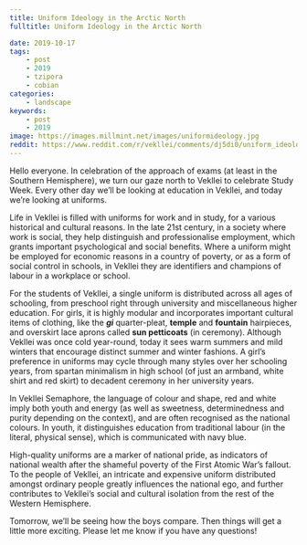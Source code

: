 ```yaml
---
title: Uniform Ideology in the Arctic North
fulltitle: Uniform Ideology in the Arctic North

date: 2019-10-17
tags:
    - post
    - 2019
    - tzipora
    - cobian
categories:
    - landscape
keywords:
    - post
    - 2019
image: https://images.millmint.net/images/uniformideology.jpg
reddit: https://www.reddit.com/r/vekllei/comments/dj5di0/uniform_ideology_in_the_arctic_north/
---
```


Hello everyone. In celebration of the approach of exams (at least in the Southern Hemisphere), we turn our gaze north to Vekllei to celebrate Study Week. Every other day we’ll be looking at education in Vekllei, and today we’re looking at uniforms.

Life in Vekllei is filled with uniforms for work and in study, for a various historical and cultural reasons. In the late 21st century, in a society where work is social, they help distinguish and professionalise employment, which grants important psychological and social benefits. Where a uniform might be employed for economic reasons in a country of poverty, or as a form of social control in schools, in Vekllei they are identifiers and champions of labour in a workplace or school.

For the students of Vekllei, a single uniform is distributed across all ages of schooling, from preschool right through university and miscellaneous higher education. For girls, it is highly modular and incorporates important cultural items of clothing, like the ***gi*** quarter-pleat, **temple** and **fountain** hairpieces, and overskirt lace aprons called **sun petticoats** (in ceremony). Although Vekllei was once cold year-round, today it sees warm summers and mild winters that encourage distinct summer and winter fashions. A girl’s preference in uniforms may cycle through many styles over her schooling years, from spartan minimalism in high school (of just an armband, white shirt and red skirt) to decadent ceremony in her university years.

In Vekllei Semaphore, the language of colour and shape, red and white imply both youth and energy (as well as sweetness, determinedness and purity depending on the context), and are often recognised as the national colours. In youth, it distinguishes education from traditional labour (in the literal, physical sense), which is communicated with navy blue.

High-quality uniforms are a marker of national pride, as indicators of national wealth after the shameful poverty of the First Atomic War’s fallout. To the people of Vekllei, an intricate and expensive uniform distributed amongst ordinary people greatly influences the national ego, and further contributes to Vekllei’s social and cultural isolation from the rest of the Western Hemisphere.

Tomorrow, we’ll be seeing how the boys compare. Then things will get a little more exciting.  Please let me know if you have any questions!
